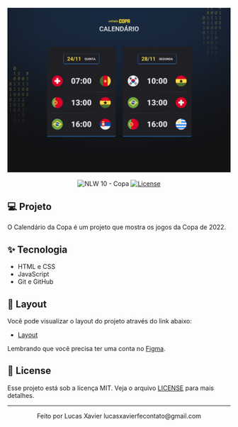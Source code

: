 <p align="center">
  <img alt="Calendário da Copa" src=".github/preview.png" />
</p>

<p align="center">
  <img src="https://img.shields.io/static/v1?label=NLW&message=10&color=F7DD43&labelColor=202024" alt="NLW 10 - Copa" />
  <a href="LICENSE"><img  src="https://img.shields.io/static/v1?label=License&message=MIT&color=F7DD43&labelColor=202024" alt="License"></a>
</p>

## 💻 Projeto

O Calendário da Copa é um projeto que mostra os jogos da Copa de 2022.

## ✨ Tecnologia

- HTML e CSS
- JavaScript
- Git e GitHub


## 🔖 Layout

Você pode visualizar o layout do projeto através do link abaixo:

- [Layout](https://www.figma.com/file/fPWahFkQC7zf4AUgGC64SY/Calend%C3%A1rio-de-Jogos-(Community)?node-id=0%3A1)

Lembrando que você precisa ter uma conta no [Figma](http://figma.com/).

## 📝 License

Esse projeto está sob a licença MIT. Veja o arquivo [LICENSE](LICENSE) para mais detalhes.

---

<p align="center">
  Feito por Lucas Xavier 
  lucasxavierfecontato@gmail.com
</p>